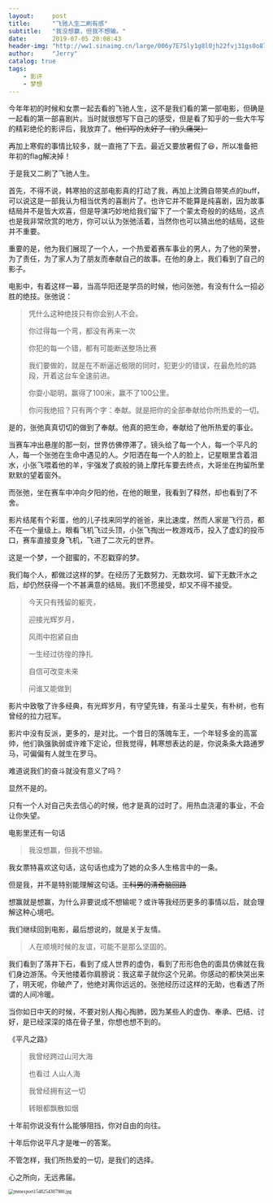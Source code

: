 ```yaml
---
layout:     post
title:      "飞驰人生二刷有感"
subtitle:   "我没想赢，但我不想输。"
date:       2019-07-05 20:08:43
header-img: "http://ww1.sinaimg.cn/large/006y7E7Sly1g8l0jh22fvj31gs0o87lb.jpg"
author:     "Jerry"
catalog: true
tags:
    - 影评
    - 梦想
---
```



今年年初的时候和女票一起去看的飞驰人生，这不是我们看的第一部电影，但确是一起看的第一部喜剧片。当时就很想写下自己的感受，但是看了知乎的一些大牛写的精彩绝伦的影评后，我放弃了。~~他们写的太好了（豹头痛哭）~~

再加上寒假的事情比较多，就一直拖了下去。最近又要放暑假了:laughing:，所以准备把年初的flag解决掉！

于是我又二刷了飞驰人生。

首先，不得不说，韩寒拍的这部电影真的打动了我，再加上沈腾自带笑点的buff，可以说这是一部我认为相当优秀的喜剧片了。也许它并不能算是纯喜剧，因为故事结局并不是皆大欢喜，但是导演巧妙地给我们留下了一个蒙太奇般的的结局，这点也是我非常欣赏的地方，你可以认为张弛活着，当然你也可以猜出他的结局，这些并不重要。

重要的是，他为我们展现了一个人，一个热爱着赛车事业的男人，为了他的荣誉，为了责任，为了家人为了朋友而奉献自己的故事。在他的身上，我们看到了自己的影子。

电影中，有着这样一幕，当高华阳还是学员的时候，他问张弛，有没有什么一招必胜的绝技。张弛说：
>凭什么这种绝技只有你会别人不会。
>
>你过得每一个弯，都没有再来一次
>
>你犯的每一个错，都有可能断送整场比赛
>
>我们要做的，就是在不断逼近极限的同时，犯更少的错误，在最危险的路段，开着这台车全速前进。
>
>你耍小聪明，赢得了100米，赢不了100公里。
>
>你问我绝招？只有两个字：奉献。就是把你的全部奉献给你所热爱的一切。

是的，张弛真真切切的做到了奉献。他真的把生命，奉献给了他所热爱的事业。

当赛车冲出悬崖的那一刻，世界仿佛停滞了。镜头给了每一个人，每一个平凡的人，每一个张弛在生命中遇见的人。夕阳洒在每一个人的脸上，记星眼里含着泪水，小张飞喂着他的羊，宇强发了疯般的骑上摩托车要去终点，大哥坐在拘留所里默默的望着窗外。

而张弛，坐在赛车中冲向夕阳的他，在他的眼里，我看到了释然，却也看到了不舍。

影片结尾有个彩蛋，他的儿子找来同学的爸爸，来比速度，然而人家是飞行员，都不在一个量级上。眼看飞机飞过头顶，小张飞掏出一枚游戏币，投入了虚幻的投币口，赛车直接变身飞机，飞进了二次元的世界。

这是一个梦，一个甜蜜的，不忍戳穿的梦。

我们每个人，都做过这样的梦。在经历了无数努力、无数坎坷、留下无数汗水之后，却仍然获得一个不甚满意的结局。我们不愿接受，却又不得不接受。

> 今天只有残留的躯壳，
>
> 迎接光辉岁月，
>
> 风雨中抱紧自由
>
> 一生经过彷徨的挣扎
>
> 自信可改变未来
>
> 问谁又能做到

影片中致敬了许多经典，有光辉岁月，有守望先锋，有圣斗士星矢，有朴树，也有曾经的拉力冠军。

影片中没有反派，更多的，是对比。一个昔日的落魄车王，一个年轻多金的高富帅，他们孰强孰弱或许难下定论，但我觉得，韩寒想表达的是，你说条条大路通罗马，可偏偏有人就生在罗马。

难道说我们的奋斗就没有意义了吗？

显然不是的。

只有一个人对自己失去信心的时候，他才是真的过时了。用热血浇灌的事业，不会让你失望。

电影里还有一句话

>我没想赢，但我不想输。

我女票特喜欢这句话，这句话也成为了她的众多人生格言中的一条。

但是我，并不是特别能理解这句话。~~工科男的清奇脑回路~~

想赢就是想赢，为什么非要说成不想输呢？或许等我经历更多的事情以后，就会理解这种心境吧。

我们继续回到电影，最后想说的，就是关于友情。

>人在顺境时候的友谊，可能不是那么坚固的。

我们看到了落井下石，看到了成人世界的虚伪，看到了形形色色的面具仿佛就在我们身边游荡。今天他搂着你肩膀说：我这辈子就你这个兄弟。你感动的都快哭出来了，明天呢，你破产了，他绝对离你远远的。张弛经历过这样的无助，也看透了所谓的人间冷暖。

当你如日中天的时候，不要对别人掏心掏肺，因为某些人的虚伪、奉承、巴结、讨好，是已经深深的烙在骨子里，你想也想不到的。

<font face= "楷体">《平凡之路》</font>
><font face= "楷体">我曾经跨过山河大海
>
><font face= "楷体">也看过 人山人海
>
><font face= "楷体">我曾经拥有这一切
>
><font face= "楷体">转眼都飘散如烟</font>

十年前你说没有什么能够阻挡，你对自由的向往。

十年后你说平凡才是唯一的答案。

不管怎样，我们所热爱的一切，是我们的选择。

心之所向，无远弗届。

<img src="http://ww1.sinaimg.cn/mw690/006y7E7Sly1g7gjscj4wfj30ch0jeq31.jpg" alt="mmexport1548254387988.jpg" style="zoom:67%;" />